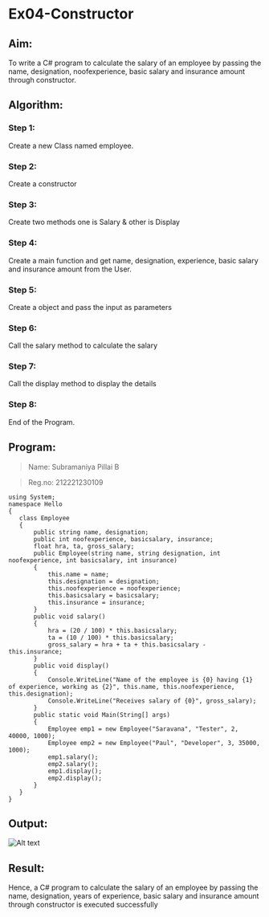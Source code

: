 # Ex04-Constructor
## Aim:
 To write a C# program to calculate the salary of an employee by passing the name, designation, noofexperience, basic salary and insurance amount through constructor.
 
 ## Algorithm:
### Step 1:
Create a new Class named employee.
### Step 2:
Create a constructor

### Step 3:
Create two methods one is Salary & other is Display

### Step 4:
Create a main function and get name, designation, experience, basic salary and insurance amount from the User.

### Step 5:
Create a object and pass the input as parameters

### Step 6:
Call the salary method to calculate the salary

### Step 7:
Call the display method to display the details

### Step 8:
End of the Program.

 
 ## Program:
> Name: Subramaniya Pillai B

> Reg.no: 212221230109
 ```
 using System;
namespace Hello
{
    class Employee
    {
        public string name, designation;
        public int noofexperience, basicsalary, insurance;
        float hra, ta, gross_salary;
        public Employee(string name, string designation, int noofexperience, int basicsalary, int insurance)
        {
            this.name = name;
            this.designation = designation;
            this.noofexperience = noofexperience;
            this.basicsalary = basicsalary;
            this.insurance = insurance;
        }
        public void salary()
        {
            hra = (20 / 100) * this.basicsalary;
            ta = (10 / 100) * this.basicsalary;
            gross_salary = hra + ta + this.basicsalary - this.insurance;
        }
        public void display()
        {
            Console.WriteLine("Name of the employee is {0} having {1} of experience, working as {2}", this.name, this.noofexperience, this.designation);
            Console.WriteLine("Receives salary of {0}", gross_salary);
        }
        public static void Main(String[] args)
        {
            Employee emp1 = new Employee("Saravana", "Tester", 2, 40000, 1000);
            Employee emp2 = new Employee("Paul", "Developer", 3, 35000, 1000);
            emp1.salary();
            emp2.salary();
            emp1.display();
            emp2.display();
        }
    }
}
 ```
 ## Output:
 ![Alt text](image.png)
 ## Result:
Hence, a C# program to calculate the salary of an employee by passing the name, designation, years of experience, basic salary and insurance amount through constructor is executed successfully
